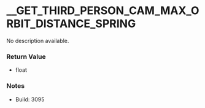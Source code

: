 # __GET_THIRD_PERSON_CAM_MAX_ORBIT_DISTANCE_SPRING

No description available.

### Return Value
* float

### Notes
* Build: 3095

